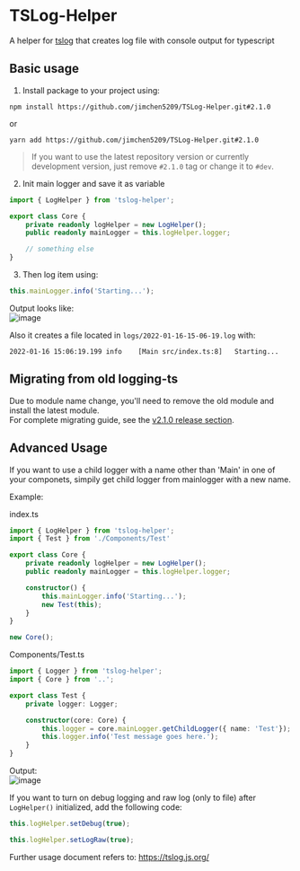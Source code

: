 # TSLog-Helper
A helper for [tslog](https://tslog.js.org/) that creates log file with console output for typescript  

## Basic usage
1. Install package to your project using:  
```
npm install https://github.com/jimchen5209/TSLog-Helper.git#2.1.0
```
or  
```
yarn add https://github.com/jimchen5209/TSLog-Helper.git#2.1.0
```
> If you want to use the latest repository version or currently development version, just remove `#2.1.0` tag or change it to `#dev`.  
2. Init main logger and save it as variable  

```typescript
import { LogHelper } from 'tslog-helper';

export class Core {
    private readonly logHelper = new LogHelper();
    public readonly mainLogger = this.logHelper.logger;

    // something else
}
```
3. Then log item using:  
```typescript
this.mainLogger.info('Starting...');
```
Output looks like:  
![image](https://user-images.githubusercontent.com/10269287/149651338-ff5e371f-0fca-488b-9a04-c7f85eb465a4.png)  
  
Also it creates a file located in `logs/2022-01-16-15-06-19.log` with:  
```
2022-01-16 15:06:19.199	info	[Main src/index.ts:8]	Starting...
```

## Migrating from old logging-ts
Due to module name change, you'll need to remove the old module and install the latest module.  
For complete migrating guide, see the [v2.1.0 release section](https://github.com/jimchen5209/TSLog-Helper/releases/tag/2.1.0).

## Advanced Usage
If you want to use a child logger with a name other than 'Main' in one of your componets, simpily get child logger from mainlogger with a new name.  

Example:  

index.ts
```typescript
import { LogHelper } from 'tslog-helper';
import { Test } from './Components/Test'

export class Core {
    private readonly logHelper = new LogHelper();
    public readonly mainLogger = this.logHelper.logger;

    constructor() {
        this.mainLogger.info('Starting...');
        new Test(this);
    }
}

new Core();
```
Components/Test.ts
```typescript
import { Logger } from 'tslog-helper';
import { Core } from '..';

export class Test {
    private logger: Logger;

    constructor(core: Core) {
        this.logger = core.mainLogger.getChildLogger({ name: 'Test'});
        this.logger.info('Test message goes here.');
    }
}
```

Output:  
![image](https://user-images.githubusercontent.com/10269287/149651412-65a1fcd9-5f40-4fcf-9a4d-e67b1c652f23.png)  

If you want to turn on debug logging and raw log (only to file) after `LogHelper()` initialized, add the following code:
```typescript
this.logHelper.setDebug(true);
```
```typescript
this.logHelper.setLogRaw(true);
```

Further usage document refers to: https://tslog.js.org/

